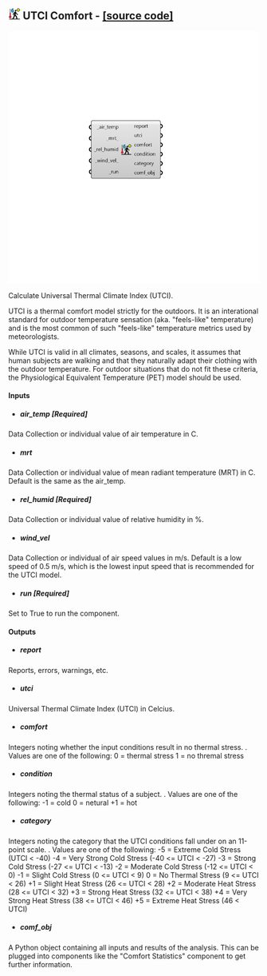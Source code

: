 ## ![](../../images/icons/UTCI_Comfort.png) UTCI Comfort - [[source code]](https://github.com/ladybug-tools/ladybug-grasshopper/blob/master/ladybug_grasshopper/src//LB%20UTCI%20Comfort.py)

![](../../images/components/UTCI_Comfort.png)

Calculate Universal Thermal Climate Index (UTCI).
 

UTCI is a thermal comfort model strictly for the outdoors.
 It is an interational standard for outdoor temperature sensation
 (aka. "feels-like" temperature) and is the most common of such
 "feels-like" temperature metrics used by meteorologists.
 

While UTCI is valid in all climates, seasons, and scales, it assumes
 that human subjects are walking and that they naturally adapt their
 clothing with the outdoor temperature.
 For outdoor situations that do not fit these criteria, the Physiological
 Equivalent Temperature (PET) model should be used.
 



#### Inputs
* ##### air_temp [Required]
Data Collection or individual value of air temperature in C. 
* ##### mrt 
Data Collection or individual value of mean radiant temperature (MRT) in C. Default is the same as the air_temp. 
* ##### rel_humid [Required]
Data Collection or individual value of relative humidity in %. 
* ##### wind_vel 
Data Collection or individual of air speed values in m/s. Default is a low speed of 0.5 m/s, which is the lowest input speed that is recommended for the UTCI model. 
* ##### run [Required]
Set to True to run the component. 

#### Outputs
* ##### report
Reports, errors, warnings, etc.
* ##### utci
Universal Thermal Climate Index (UTCI) in Celcius.
* ##### comfort
Integers noting whether the input conditions result in no thermal stress. . Values are one of the following: 0 = thermal stress 1 = no thremal stress
* ##### condition
Integers noting the thermal status of a subject. . Values are one of the following: -1 = cold 0 = netural +1 = hot
* ##### category
Integers noting the category that the UTCI conditions fall under on an 11-point scale. . Values are one of the following: -5 = Extreme Cold Stress       (UTCI < -40) -4 = Very Strong Cold Stress   (-40 <= UTCI < -27) -3 = Strong Cold Stress        (-27 <= UTCI < -13) -2 = Moderate Cold Stress      (-12 <= UTCI < 0) -1 = Slight Cold Stress        (0 <= UTCI < 9) 0 = No Thermal Stress         (9 <= UTCI < 26) +1 = Slight Heat Stress        (26 <= UTCI < 28) +2 = Moderate Heat Stress      (28 <= UTCI < 32) +3 = Strong Heat Stress        (32 <= UTCI < 38) +4 = Very Strong Heat Stress   (38 <= UTCI < 46) +5 = Extreme Heat Stress       (46 < UTCI)
* ##### comf_obj
A Python object containing all inputs and results of the analysis.  This can be plugged into components like the "Comfort Statistics" component to get further information.